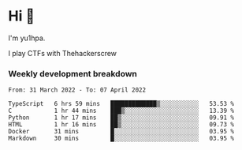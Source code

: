 # Hi 👋

I'm yu1hpa.

I play CTFs with Thehackerscrew

### Weekly development breakdown

<!--START_SECTION:waka-->

```text
From: 31 March 2022 - To: 07 April 2022

TypeScript   6 hrs 59 mins   █████████████▒░░░░░░░░░░░   53.53 %
C            1 hr 44 mins    ███▒░░░░░░░░░░░░░░░░░░░░░   13.39 %
Python       1 hr 17 mins    ██▒░░░░░░░░░░░░░░░░░░░░░░   09.91 %
HTML         1 hr 16 mins    ██▒░░░░░░░░░░░░░░░░░░░░░░   09.73 %
Docker       31 mins         █░░░░░░░░░░░░░░░░░░░░░░░░   03.95 %
Markdown     30 mins         █░░░░░░░░░░░░░░░░░░░░░░░░   03.95 %
```

<!--END_SECTION:waka-->

